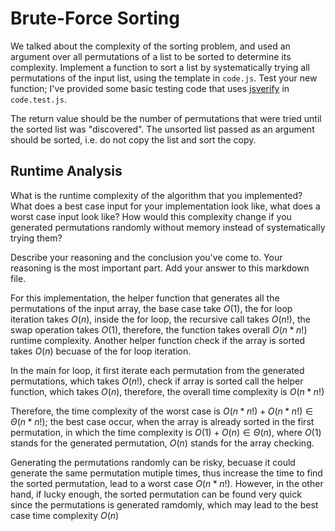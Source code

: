 # Brute-Force Sorting

We talked about the complexity of the sorting problem, and used an argument over
all permutations of a list to be sorted to determine its complexity. Implement
a function to sort a list by systematically trying all permutations of the input
list, using the template in `code.js`. Test your new function; I've provided
some basic testing code that uses [jsverify](https://jsverify.github.io/) in
`code.test.js`.

The return value should be the number of permutations that were tried until the
sorted list was "discovered". The unsorted list passed as an argument should be
sorted, i.e. do not copy the list and sort the copy.

## Runtime Analysis

What is the runtime complexity of the algorithm that you implemented? What does
a best case input for your implementation look like, what does a worst case
input look like? How would this complexity change if you generated permutations
randomly without memory instead of systematically trying them?

Describe your reasoning and the conclusion you've come to. Your reasoning is the
most important part. Add your answer to this markdown file.

For this implementation, the helper function that generates all the permutations of the input array, the base case take $O(1)$, the for loop iteration takes $O(n)$, inside the for loop, the recursive call takes $O(n!)$, the swap operation takes $O(1)$, therefore, the function takes overall $O(n*n!)$ runtime complexity. Another helper function check if the array is sorted takes $O(n)$ becuase of the for loop iteration.

In the main for loop, it first iterate each permutation from the generated permutations, which takes $O(n!)$, check if array is sorted call the helper function, which takes $O(n)$, therefore, the overall time complexity is $O(n*n!)$

Therefore, the time complexity of the worst case is $O(n*n!)+O(n*n!)\in\Theta(n*n!)$; the best case occur, when the array is already sorted in the first permutation, in which the time complexity is $O(1)+O(n)\in\Theta(n)$, where $O(1)$ stands for the generated permutation, $O(n)$ stands for the array checking.

Generating the permutations randomly can be risky, becuase it could generate the same permutation mutiple times, thus increase the time to find the sorted permutation, lead to a worst case $O(n*n!)$. However, in the other hand, if lucky enough, the sorted permutation can be found very quick since the permutations is generated ramdomly, which may lead to the best case time complexity $O(n)$

